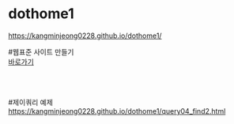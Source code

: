 # dothome1

https://kangminjeong0228.github.io/dothome1/

#웹표준 사이트 만들기<br>
<a href= "https://kangminjeong0228.github.io/dothome1/webstandard/">바로가기</a><br>

<br>
<br>

#제이쿼리 예제<br>
https://kangminjeong0228.github.io/dothome1/query04_find2.html

